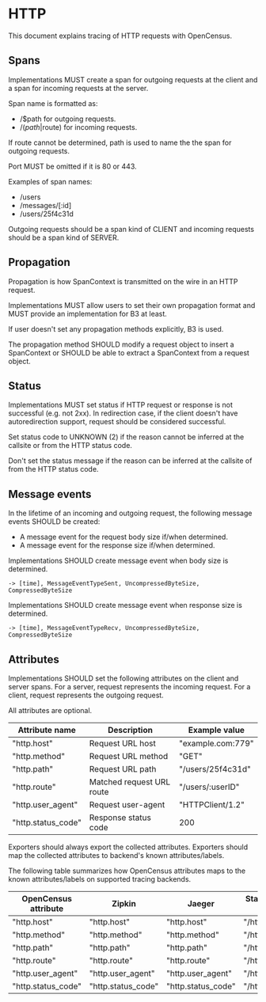 # HTTP

This document explains tracing of HTTP requests with OpenCensus.

## Spans

Implementations MUST create a span for outgoing requests at the
client and a span for incoming requests at the server.

Span name is formatted as:

* /$path for outgoing requests.
* /($path|$route) for incoming requests.

If route cannot be determined, path is used to name the
the span for outgoing requests.

Port MUST be omitted if it is 80 or 443.

Examples of span names:

* /users
* /messages/[:id]
* /users/25f4c31d

Outgoing requests should be a span kind of CLIENT and
incoming requests should be a span kind of SERVER.

## Propagation

Propagation is how SpanContext is transmitted on the wire
in an HTTP request.

Implementations MUST allow users to set their own propagation
format and MUST provide an implementation for B3 at least.

If user doesn't set any propagation methods explicitly, B3 is used.

The propagation method SHOULD modify a request object to insert
a SpanContext or SHOULD be able to extract a SpanContext from a
request object.

## Status

Implementations MUST set status if HTTP request or response
is not successful (e.g. not 2xx). In redirection case, if
the client doesn't have autoredirection support, request
should be considered successful.

Set status code to UNKNOWN (2) if the reason cannot be inferred
at the callsite or from the HTTP status code.

Don't set the status message if the reason can be inferred at
the callsite of from the HTTP status code.

## Message events

In the lifetime of an incoming and outgoing request, the following
message events SHOULD be created:

* A message event for the request body size if/when determined.
* A message event for the response size if/when determined.

Implementations SHOULD create message event when body size is determined.

```
-> [time], MessageEventTypeSent, UncompressedByteSize, CompressedByteSize
```

Implementations SHOULD create message event when response size is determined.

```
-> [time], MessageEventTypeRecv, UncompressedByteSize, CompressedByteSize
```

## Attributes

Implementations SHOULD set the following attributes on the client
and server spans. For a server, request represents the incoming request.
For a client, request represents the outgoing request.

All attributes are optional.

| Attribute name            | Description                 | Example value                   |
|---------------------------|-----------------------------|---------------------------------|
| "http.host"               | Request URL host            | "example.com:779"               |
| "http.method"             | Request URL method          | "GET"                           |
| "http.path"               | Request URL path            | "/users/25f4c31d"               |
| "http.route"              | Matched request URL route   | "/users/:userID"                |
| "http.user_agent"         | Request user-agent          | "HTTPClient/1.2"                |
| "http.status_code"        | Response status code        | 200                             |

Exporters should always export the collected attributes.
Exporters should map the collected attributes to backend's
known attributes/labels.

The following table summarizes how OpenCensus attributes maps to the
known attributes/labels on supported tracing backends.

| OpenCensus attribute      | Zipkin             | Jaeger             | Stackdriver Trace label   |
|---------------------------|--------------------|--------------------|---------------------------|
| "http.host"               | "http.host"        | "http.host"        | "/http/host"              |
| "http.method"             | "http.method"      | "http.method"      | "/http/method"            |
| "http.path"               | "http.path"        | "http.path"        | "/http/path"              |
| "http.route"              | "http.route"       | "http.route"       | "/http/route"             |
| "http.user_agent"         | "http.user_agent"  | "http.user_agent"  | "/http/user_agent"        |
| "http.status_code"        | "http.status_code" | "http.status_code" | "/http/status_code"       |
